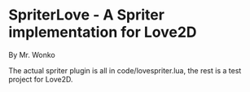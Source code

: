SpriterLove - A Spriter implementation for Love2D
=================================================

By Mr. Wonko

The actual spriter plugin is all in code/lovespriter.lua, the rest is a test project for Love2D.